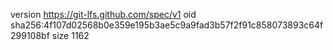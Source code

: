 version https://git-lfs.github.com/spec/v1
oid sha256:4f107d02568b0e359e195b3ae5c9a9fad3b57f2f91c858073893c64f299108bf
size 1162
